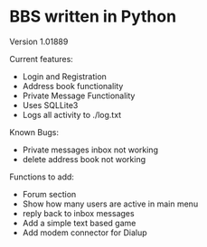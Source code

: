 # BBS written in Python

Version 1.01889

Current features:
* Login and Registration
* Address book functionality
* Private Message Functionality
* Uses SQLLite3
* Logs all activity to ./log.txt

Known Bugs:
* Private messages inbox not working
* delete address book not working

Functions to add:
* Forum section
* Show how many users are active in main menu
* reply back to inbox messages
* Add a simple text based game
* Add modem connector for Dialup
